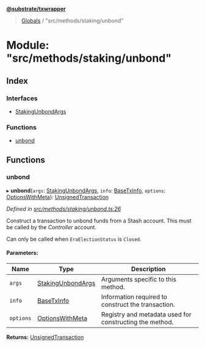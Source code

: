 **[@substrate/txwrapper](../README.md)**

> [Globals](../globals.md) / "src/methods/staking/unbond"

# Module: "src/methods/staking/unbond"

## Index

### Interfaces

* [StakingUnbondArgs](../interfaces/_src_methods_staking_unbond_.stakingunbondargs.md)

### Functions

* [unbond](_src_methods_staking_unbond_.md#unbond)

## Functions

### unbond

▸ **unbond**(`args`: [StakingUnbondArgs](../interfaces/_src_methods_staking_unbond_.stakingunbondargs.md), `info`: [BaseTxInfo](../interfaces/_src_util_types_.basetxinfo.md), `options`: [OptionsWithMeta](../interfaces/_src_util_types_.optionswithmeta.md)): [UnsignedTransaction](../interfaces/_src_util_types_.unsignedtransaction.md)

*Defined in [src/methods/staking/unbond.ts:26](https://github.com/paritytech/txwrapper/blob/258f4de/src/methods/staking/unbond.ts#L26)*

Construct a transaction to unbond funds from a Stash account. This must be
called by the _Controller_ account.

Can only be called when `EraElectionStatus` is `Closed`.

#### Parameters:

Name | Type | Description |
------ | ------ | ------ |
`args` | [StakingUnbondArgs](../interfaces/_src_methods_staking_unbond_.stakingunbondargs.md) | Arguments specific to this method. |
`info` | [BaseTxInfo](../interfaces/_src_util_types_.basetxinfo.md) | Information required to construct the transaction. |
`options` | [OptionsWithMeta](../interfaces/_src_util_types_.optionswithmeta.md) | Registry and metadata used for constructing the method.  |

**Returns:** [UnsignedTransaction](../interfaces/_src_util_types_.unsignedtransaction.md)
